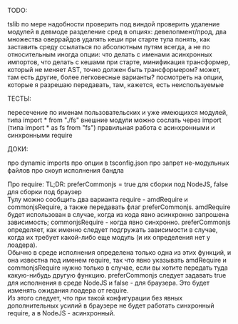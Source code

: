 TODO:

tslib по мере надобности
проверить под виндой
проверить удаление модулей в девмоде
разделение сред в опциях: девелопмент/прод, два множества оверрайдов
удалять кеши при старте тула
понять, как заставить среду ссылаться по абсолютным путям всегда, а не по относительным иногда
опции: что делать с именами асинхронных импортов, что делать с кешами при старте, минификация
трансформер, который не меняет AST, точно должен быть трансформером? может, там есть другие, более легковесные варианты?
посмотреть на опции, которые я разрешаю передавать, там, кажется, есть неиспользуемые

ТЕСТЫ:

пересечение по именам пользовательских и уже имеющихся модулей, типа import * from "./fs"
внешние модули можно сослать через import (типа import * as fs from "fs")
правильная работа с асинхронными и синхронными require

ДОКИ:

про dynamic imports
про опции в tsconfig.json
про запрет не-модульных файлов
про скоуп исполнения бандла

Про require:
TL;DR: preferCommonjs = true для сборки под NodeJS, false для сборки под браузер  
Тулу можно сообщить два варианта require - amdRequire и commonjsRequire, а также передавать флаг preferCommonjs.
amdRequire будет использован в случае, когда из кода явно асинхронно запрошена зависимость; commonjsRequire - когда явно синхронно. preferCommonjs определяет, как именно следует подгружать зависимости в случае, когда их требует какой-либо еще модуль (и их определения нет у лоадера).  
Обычно в среде исполнения определена только одна из этих функций, и она известна под именем require, так что явно указывать amdRequire и commonjsRequire нужно только в случае, если вы хотите передать туда какую-нибудь другую функцию. preferCommonjs следует задавать true для исполнения в среде NodeJS и false - для браузера. Это будет изменять ожидания лоадера от require.  
Из этого следует, что при такой конфигурации без явных дополнительных усилий в браузере не будет работать синхронный require, а в NodeJS - асинхронный.